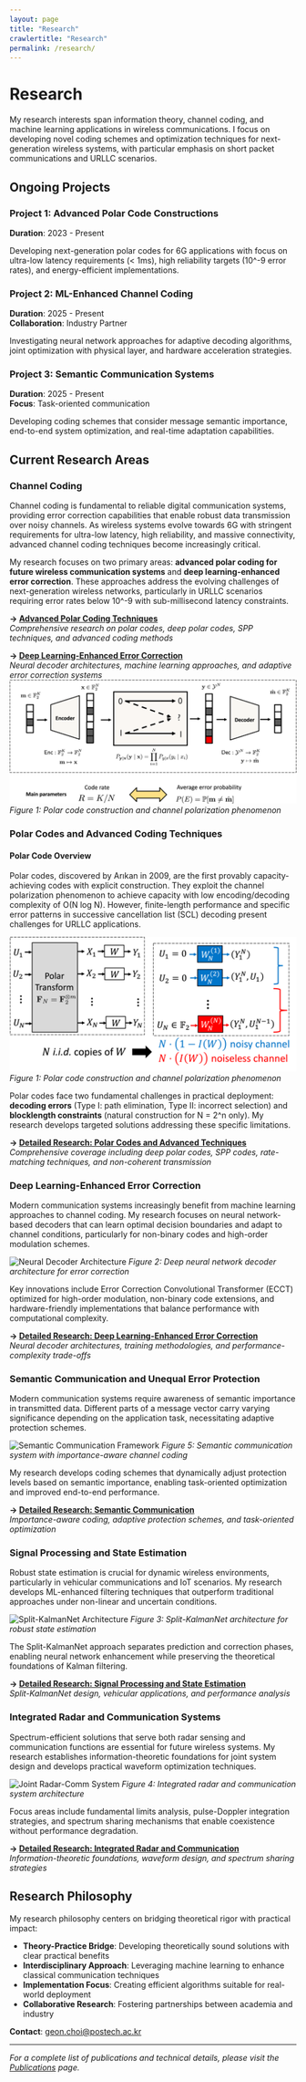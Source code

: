 ```yaml
---
layout: page
title: "Research"
crawlertitle: "Research"
permalink: /research/
---
```


# Research

My research interests span information theory, channel coding, and machine learning applications in wireless communications. I focus on developing novel coding schemes and optimization techniques for next-generation wireless systems, with particular emphasis on short packet communications and URLLC scenarios.



## Ongoing Projects

### Project 1: Advanced Polar Code Constructions
**Duration**: 2023 - Present  

Developing next-generation polar codes for 6G applications with focus on ultra-low latency requirements (< 1ms), high reliability targets (10^-9 error rates), and energy-efficient implementations.

### Project 2: ML-Enhanced Channel Coding
**Duration**: 2025 - Present  
**Collaboration**: Industry Partner

Investigating neural network approaches for adaptive decoding algorithms, joint optimization with physical layer, and hardware acceleration strategies.

### Project 3: Semantic Communication Systems
**Duration**: 2025 - Present  
**Focus**: Task-oriented communication

Developing coding schemes that consider message semantic importance, end-to-end system optimization, and real-time adaptation capabilities.



## Current Research Areas


### Channel Coding

Channel coding is fundamental to reliable digital communication systems, providing error correction capabilities that enable robust data transmission over noisy channels. As wireless systems evolve towards 6G with stringent requirements for ultra-low latency, high reliability, and massive connectivity, advanced channel coding techniques become increasingly critical.

My research focuses on two primary areas: **advanced polar coding for future wireless communication systems** and **deep learning-enhanced error correction**. These approaches address the evolving challenges of next-generation wireless networks, particularly in URLLC scenarios requiring error rates below 10^-9 with sub-millisecond latency constraints.

**→ [Advanced Polar Coding Techniques](/research/polar-codes/)**  
*Comprehensive research on polar codes, deep polar codes, SPP techniques, and advanced coding methods*

**→ [Deep Learning-Enhanced Error Correction](/research/ml-enhanced-coding/)**  
*Neural decoder architectures, machine learning approaches, and adaptive error correction systems* 
![Channel Coding System](../assets/images/research/channel_coding_system.png)
*Figure 1: Polar code construction and channel polarization phenomenon*

### Polar Codes and Advanced Coding Techniques

#### Polar Code Overview

Polar codes, discovered by Arıkan in 2009, are the first provably capacity-achieving codes with explicit construction. They exploit the channel polarization phenomenon to achieve capacity with low encoding/decoding complexity of O(N log N). However, finite-length performance and specific error patterns in successive cancellation list (SCL) decoding present challenges for URLLC applications.

![Polar Code Construction](../assets/images/research/polarization.png)
*Figure 1: Polar code construction and channel polarization phenomenon*

Polar codes face two fundamental challenges in practical deployment: **decoding errors** (Type I: path elimination, Type II: incorrect selection) and **blocklength constraints** (natural construction for N = 2^n only). My research develops targeted solutions addressing these specific limitations.

**→ [Detailed Research: Polar Codes and Advanced Techniques](/research/polar-codes/)**  
*Comprehensive coverage including deep polar codes, SPP codes, rate-matching techniques, and non-coherent transmission*


### Deep Learning-Enhanced Error Correction

Modern communication systems increasingly benefit from machine learning approaches to channel coding. My research focuses on neural network-based decoders that can learn optimal decision boundaries and adapt to channel conditions, particularly for non-binary codes and high-order modulation schemes.

![Neural Decoder Architecture](../assets/images/research/neural_decoder_arch.png)
*Figure 2: Deep neural network decoder architecture for error correction*

Key innovations include Error Correction Convolutional Transformer (ECCT) optimized for high-order modulation, non-binary code extensions, and hardware-friendly implementations that balance performance with computational complexity.

**→ [Detailed Research: Deep Learning-Enhanced Error Correction](/research/ml-enhanced-coding/)**  
*Neural decoder architectures, training methodologies, and performance-complexity trade-offs*


### Semantic Communication and Unequal Error Protection

Modern communication systems require awareness of semantic importance in transmitted data. Different parts of a message vector carry varying significance depending on the application task, necessitating adaptive protection schemes.

![Semantic Communication Framework](../assets/images/research/semantic_framework.png)
*Figure 5: Semantic communication system with importance-aware channel coding*

My research develops coding schemes that dynamically adjust protection levels based on semantic importance, enabling task-oriented optimization and improved end-to-end performance.

**→ [Detailed Research: Semantic Communication](/research/semantic-communication/)**  
*Importance-aware coding, adaptive protection schemes, and task-oriented optimization*



### Signal Processing and State Estimation

Robust state estimation is crucial for dynamic wireless environments, particularly in vehicular communications and IoT scenarios. My research develops ML-enhanced filtering techniques that outperform traditional approaches under non-linear and uncertain conditions.

![Split-KalmanNet Architecture](../assets/images/research/split_kalmannet.png)
*Figure 3: Split-KalmanNet architecture for robust state estimation*

The Split-KalmanNet approach separates prediction and correction phases, enabling neural network enhancement while preserving the theoretical foundations of Kalman filtering.

**→ [Detailed Research: Signal Processing and State Estimation](/research/signal-processing/)**  
*Split-KalmanNet design, vehicular applications, and performance analysis*

### Integrated Radar and Communication Systems

Spectrum-efficient solutions that serve both radar sensing and communication functions are essential for future wireless systems. My research establishes information-theoretic foundations for joint system design and develops practical waveform optimization techniques.

![Joint Radar-Comm System](../assets/images/research/joint_radar_comm.png)
*Figure 4: Integrated radar and communication system architecture*

Focus areas include fundamental limits analysis, pulse-Doppler integration strategies, and spectrum sharing mechanisms that enable coexistence without performance degradation.

**→ [Detailed Research: Integrated Radar and Communication](/research/radar-communication/)**  
*Information-theoretic foundations, waveform design, and spectrum sharing strategies*




## Research Philosophy

My research philosophy centers on bridging theoretical rigor with practical impact:
- **Theory-Practice Bridge**: Developing theoretically sound solutions with clear practical benefits
- **Interdisciplinary Approach**: Leveraging machine learning to enhance classical communication techniques
- **Implementation Focus**: Creating efficient algorithms suitable for real-world deployment
- **Collaborative Research**: Fostering partnerships between academia and industry


<!-- ## Collaboration Opportunities

I am actively seeking collaborations in:
- **Industry Partnerships**: Practical implementation of research outcomes
- **Academic Collaborations**: Joint research projects and student exchanges
- **Standardization Efforts**: Contributing to next-generation communication standards -->

**Contact**: [geon.choi@postech.ac.kr](mailto:geon.choi@postech.ac.kr)

---

*For a complete list of publications and technical details, please visit the [Publications](/publications/) page.*
